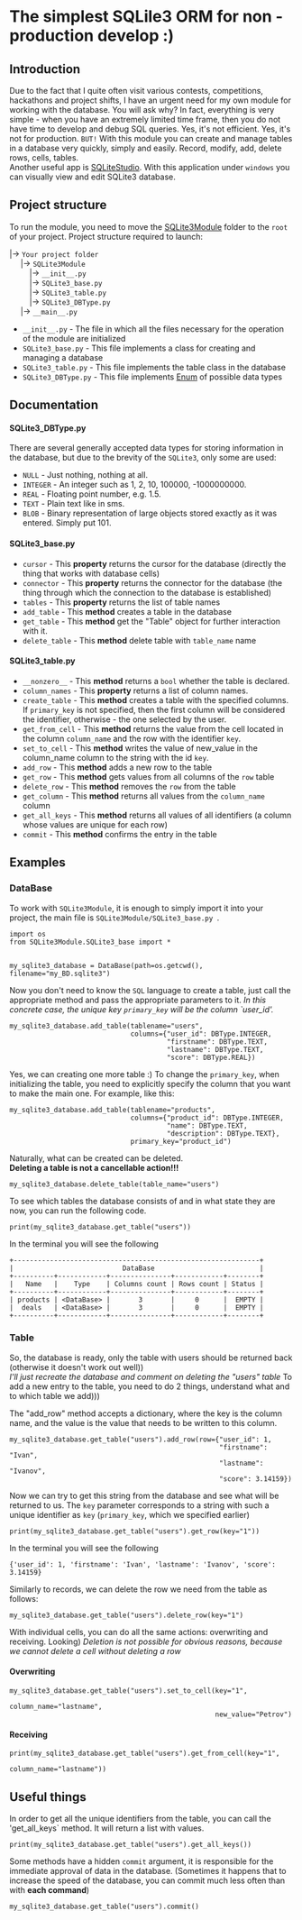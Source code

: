 # The simplest SQLile3 ORM for non - production develop :)

## Introduction

Due to the fact that I quite often visit various contests, competitions, hackathons and project shifts, I have an urgent need for my own module for working with the database. You will ask why? In fact, everything is very simple - when you have an extremely limited time frame, then you do not have time to develop and debug SQL queries. Yes, it's not efficient. Yes, it's not for production. `BUT!` With this module you can create and manage tables in a database very quickly, simply and easily. Record, modify, add, delete rows, cells, tables.  
Another useful app is [SQLiteStudio](https://sqlitestudio.pl). With this application under `windows` you can visually view and edit SQLite3 database.

## Project structure

To run the module, you need to move the [SQLite3Module](SQLite3Module) folder to the `root` of your project. Project structure required to launch:  

|-> `Your project folder`  
&nbsp;&nbsp;&nbsp;&nbsp; |-> `SQLite3Module`  
&nbsp;&nbsp;&nbsp;&nbsp;&nbsp;&nbsp;&nbsp;&nbsp; |-> `__init__.py`  
&nbsp;&nbsp;&nbsp;&nbsp;&nbsp;&nbsp;&nbsp;&nbsp; |-> `SQLite3_base.py`   
&nbsp;&nbsp;&nbsp;&nbsp;&nbsp;&nbsp;&nbsp;&nbsp; |-> `SQLite3_table.py`  
&nbsp;&nbsp;&nbsp;&nbsp;&nbsp;&nbsp;&nbsp;&nbsp; |-> `SQLite3_DBType.py`  
&nbsp;&nbsp;&nbsp;&nbsp; |-> `__main__.py`  

* `__init__.py` - The file in which all the files necessary for the operation of the module are initialized 
* `SQLite3_base.py` - This file implements a class for creating and managing a database 
* `SQLite3_table.py` - This file implements the table class in the database
* `SQLite3_DBType.py` - This file implements [Enum](https://docs.python.org/3/library/enum.html) of possible data types

## Documentation

#### SQLite3_DBType.py

There are several generally accepted data types for storing information in the database, but due to the brevity of the `SQLite3`, only some are used:

* `NULL` - Just nothing, nothing at all.  
* `INTEGER` - An integer such as 1, 2, 10, 100000, -1000000000.  
* `REAL` - Floating point number, e.g. 1.5.  
* `TEXT` - Plain text like in sms.  
* `BLOB` - Binary representation of large objects stored exactly as it was entered. Simply put 101.  

#### SQLite3_base.py

* `cursor` - This **property** returns the cursor for the database (directly the thing that works with database cells)  
* `connector` - This **property** returns the connector for the database (the thing through which the connection to the database is established)  
* `tables` - This **property** returns the list of table names
* `add_table` - This **method** creates a table in the database
* `get_table` - This **method** get the "Table" object for further interaction with it.
* `delete_table` - This **method** delete table with `table_name` name

#### SQLite3_table.py

* `__nonzero__` - This **method** returns a `bool` whether the table is declared.
* `column_names` - This **property** returns a list of column names.
* `create_table` - This **method** creates a table with the specified columns. If `primary_key` is not specified, then the first column will be considered the identifier, otherwise - the one selected by the user.  
* `get_from_cell` - This **method** returns the value from the cell located in the column `column_name` and the row with the identifier `key`.
* `set_to_cell` - This **method** writes the value of new_value in the column_name column to the string with the id `key`.
* `add_row` - This **method** adds a new row to the table
* `get_row` - This **method** gets values from all columns of the `row` table
* `delete_row` - This **method** removes the `row` from the table
* `get_column` - This **method** returns all values from the `column_name` column
* `get_all_keys` - This **method** returns all values of all identifiers (a column whose values are unique for each row)
* `commit` - This **method** confirms the entry in the table


## Examples

### DataBase

To work with `SQLite3Module`, it is enough to simply import it into your project, the main file is `SQLite3Module/SQLite3_base.py `.  
```Python3
import os
from SQLite3Module.SQLite3_base import *


my_sqlite3_database = DataBase(path=os.getcwd(), filename="my_BD.sqlite3")
```
Now you don't need to know the `SQL` language to create a table, just call the appropriate method and pass the appropriate parameters to it. 
*In this concrete case, the unique key `primary_key` will be the column `user_id'.*
```Python3
my_sqlite3_database.add_table(tablename="users",
                              columns={"user_id": DBType.INTEGER,
                                       "firstname": DBType.TEXT,
                                       "lastname": DBType.TEXT,
                                       "score": DBType.REAL})
```
Yes, we can creating one more table :)
To change the `primary_key`, when initializing the table, you need to explicitly specify the column that you want to make the main one.
For example, like this:
```Python3
my_sqlite3_database.add_table(tablename="products",
                              columns={"product_id": DBType.INTEGER,
                                       "name": DBType.TEXT,
                                       "description": DBType.TEXT},
                              primary_key="product_id")
```
Naturally, what can be created can be deleted.  
**Deleting a table is not a cancellable action!!!**
```Python3
my_sqlite3_database.delete_table(table_name="users")
```
To see which tables the database consists of and in what state they are now, you can run the following code.
```Python3
print(my_sqlite3_database.get_table("users"))
```
In the terminal you will see the following
```
+-------------------------------------------------------------+
|                           DataBase                          |
+----------+------------+---------------+------------+--------+
|   Name   |    Type    | Columns count | Rows count | Status |
+----------+------------+---------------+------------+--------+
| products | <DataBase> |       3       |     0      |  EMPTY |
|  deals   | <DataBase> |       3       |     0      |  EMPTY |
+----------+------------+---------------+------------+--------+
```

### Table

So, the database is ready, only the table with users should be returned back (otherwise it doesn't work out well))  
*I'll just recreate the database and comment on deleting the "users" table*
To add a new entry to the table, you need to do 2 things, understand what and to which table we add)))

The "add_row" method accepts a dictionary, where the key is the column name, and the value is the value
that needs to be written to this column.
```Python3
my_sqlite3_database.get_table("users").add_row(row={"user_id": 1,
                                                    "firstname": "Ivan",
                                                    "lastname": "Ivanov",
                                                    "score": 3.14159})
```
Now we can try to get this string from the database and see what will be returned to us. The `key` parameter corresponds to a string with such a unique identifier as `key` (`primary_key`, which we specified earlier)
```Python3
print(my_sqlite3_database.get_table("users").get_row(key="1"))
```
In the terminal you will see the following
```
{'user_id': 1, 'firstname': 'Ivan', 'lastname': 'Ivanov', 'score': 3.14159}
```
Similarly to records, we can delete the row we need from the table as follows:
```Python3
my_sqlite3_database.get_table("users").delete_row(key="1")
```
With individual cells, you can do all the same actions: overwriting and receiving. Looking)
*Deletion is not possible for obvious reasons, because we cannot delete a cell without deleting a row*

#### Overwriting
```Python3
my_sqlite3_database.get_table("users").set_to_cell(key="1",
                                                   column_name="lastname",
                                                   new_value="Petrov")
```
#### Receiving
```Python3
print(my_sqlite3_database.get_table("users").get_from_cell(key="1",
                                                           column_name="lastname"))
```

## Useful things
In order to get all the unique identifiers from the table, you can call the 'get_all_keys` method. It will return a list with values.
```Python3
print(my_sqlite3_database.get_table("users").get_all_keys())
```
Some methods have a hidden `commit` argument, it is responsible for the immediate approval of data in the database. (Sometimes it happens that to increase the speed of the database, you can commit much less often than with **each command**)
```Python3
my_sqlite3_database.get_table("users").commit()
```

